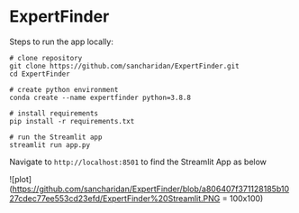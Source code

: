 # ExpertFinder
Steps to run the app locally:
```
# clone repository
git clone https://github.com/sancharidan/ExpertFinder.git
cd ExpertFinder

# create python environment
conda create --name expertfinder python=3.8.8

# install requirements 
pip install -r requirements.txt

# run the Streamlit app
streamlit run app.py
```

Navigate to ```http://localhost:8501``` to find the Streamlit App as below

![plot](https://github.com/sancharidan/ExpertFinder/blob/a806407f371128185b1027cdec77ee553cd23efd/ExpertFinder%20Streamlit.PNG = 100x100)
